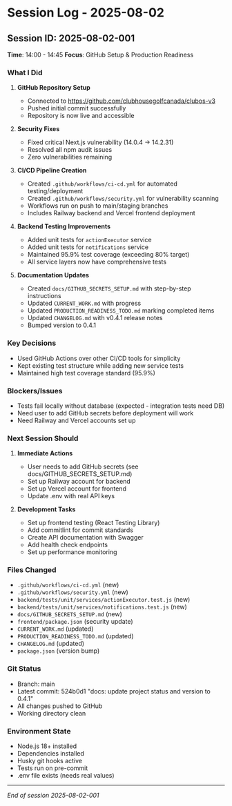# Session Log - 2025-08-02

## Session ID: 2025-08-02-001
**Time**: 14:00 - 14:45
**Focus**: GitHub Setup & Production Readiness

### What I Did
1. **GitHub Repository Setup**
   - Connected to https://github.com/clubhousegolfcanada/clubos-v3
   - Pushed initial commit successfully
   - Repository is now live and accessible

2. **Security Fixes**
   - Fixed critical Next.js vulnerability (14.0.4 → 14.2.31)
   - Resolved all npm audit issues
   - Zero vulnerabilities remaining

3. **CI/CD Pipeline Creation**
   - Created `.github/workflows/ci-cd.yml` for automated testing/deployment
   - Created `.github/workflows/security.yml` for vulnerability scanning
   - Workflows run on push to main/staging branches
   - Includes Railway backend and Vercel frontend deployment

4. **Backend Testing Improvements**
   - Added unit tests for `actionExecutor` service
   - Added unit tests for `notifications` service
   - Maintained 95.9% test coverage (exceeding 80% target)
   - All service layers now have comprehensive tests

5. **Documentation Updates**
   - Created `docs/GITHUB_SECRETS_SETUP.md` with step-by-step instructions
   - Updated `CURRENT_WORK.md` with progress
   - Updated `PRODUCTION_READINESS_TODO.md` marking completed items
   - Updated `CHANGELOG.md` with v0.4.1 release notes
   - Bumped version to 0.4.1

### Key Decisions
- Used GitHub Actions over other CI/CD tools for simplicity
- Kept existing test structure while adding new service tests
- Maintained high test coverage standard (95.9%)

### Blockers/Issues
- Tests fail locally without database (expected - integration tests need DB)
- Need user to add GitHub secrets before deployment will work
- Need Railway and Vercel accounts set up

### Next Session Should
1. **Immediate Actions**
   - User needs to add GitHub secrets (see docs/GITHUB_SECRETS_SETUP.md)
   - Set up Railway account for backend
   - Set up Vercel account for frontend
   - Update .env with real API keys

2. **Development Tasks**
   - Set up frontend testing (React Testing Library)
   - Add commitlint for commit standards
   - Create API documentation with Swagger
   - Add health check endpoints
   - Set up performance monitoring

### Files Changed
- `.github/workflows/ci-cd.yml` (new)
- `.github/workflows/security.yml` (new)
- `backend/tests/unit/services/actionExecutor.test.js` (new)
- `backend/tests/unit/services/notifications.test.js` (new)
- `docs/GITHUB_SECRETS_SETUP.md` (new)
- `frontend/package.json` (security update)
- `CURRENT_WORK.md` (updated)
- `PRODUCTION_READINESS_TODO.md` (updated)
- `CHANGELOG.md` (updated)
- `package.json` (version bump)

### Git Status
- Branch: main
- Latest commit: 524b0d1 "docs: update project status and version to 0.4.1"
- All changes pushed to GitHub
- Working directory clean

### Environment State
- Node.js 18+ installed
- Dependencies installed
- Husky git hooks active
- Tests run on pre-commit
- .env file exists (needs real values)

---
*End of session 2025-08-02-001*